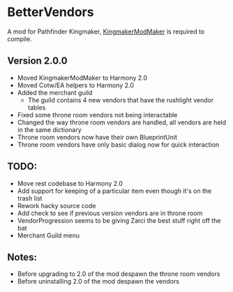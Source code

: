 # BetterVendors
A mod for Pathfinder Kingmaker, [KingmakerModMaker](https://github.com/lucianposton/KingmakerModMaker) is required to compile.

## Version 2.0.0
* Moved KingmakerModMaker to Harmony 2.0
* Moved Cotw/EA helpers to Harmony 2.0
* Added the merchant guild
  * The guild contains 4 new vendors that have the rushlight vendor tables
* Fixed some throne room vendors not being interactable
* Changed the way throne room vendors are handled, all vendors are held in the same dictionary
* Throne room vendors now have their own BlueprintUnit
* Throne room vendors have only basic dialog now for quick interaction

## TODO:
* Move rest codebase to Harmony 2.0
* Add support for keeping of a particular item even though it's on the trash list
* Rework hacky source code
* Add check to see if previous version vendors are in throne room
* VendorProgression seems to be giving Zarci the best stuff right off the bat
* Merchant Guild menu

## Notes:
* Before upgrading to 2.0 of the mod despawn the throne room vendors
* Before uninstalling 2.0 of the mod despawn the vendors 
